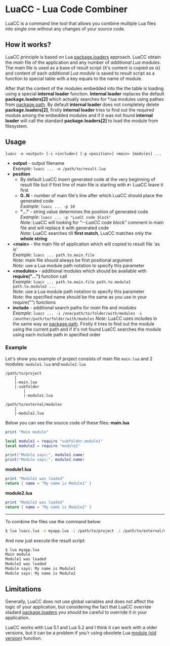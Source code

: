 # LuaCC - Lua Code Combiner

LuaCC is a command line tool that allows you combine multiple Lua files into single one without any changes of your source code.

## How it works?

LuaCC principle is based on Lua [package.loaders](https://www.lua.org/manual/5.1/manual.html#pdf-package.loaders) approach. LuaCC obtain the *main* file of the application and any number of *additional Lua modules*. The *main* file is used as a base of result script (it's content is copied *as is*) and content of each *additional Lua module* is saved to result script as a function to special table with a key equals to the name of module.

After that the content of the modules embedded into the the table is loading using a special **internal loader** function. **Internal loader** replaces the default **package.loaders[2]** which actually searches for \*.lua modules using pathes from [package.path](http://lua-users.org/wiki/PackagePath). By default **internal loader** does not completely delete **package.loaders[2]**, firstly **internal loader** tries to find out the required module among the embedded modules and if it was not found **internal loader** will call the standard **package.loaders[2]** to load the module from filesystem. 

## Usage
```
luacc -o <output> [-i <include>] [-p <position>] <main> [modules] ...
```
  * __output__ - output filename  
    _Example_: `luacc ... -o /path/to/result.lua`
  * __position__
      * By default LuaCC  insert generated code at the very beginning of result file but if first line of main file is starting with `#!` LuaCC leave it first
      * __0..N__ - number of main file's line after which LuaCC should place the generated code  
        _Example_: `luacc ... -p 10`
      * __"..."__ - string value determines the position of generated code  
        _Example_: `luacc ... -p "LuaCC code block"`  
        _Note_: LuaCC will looking for *"--LuaCC code block"* comment in main file and will replace it with generated code  
        _Note_: LuaCC searches till **first match**, LuaCC matches only the **whole string** 
  * __\<main\>__ - the main file of application which will copied to result file 'as is'  
      _Example_: `luacc ... path.to.main.file`  
      _Note_: main file should always be first positional argument  
      _Note_: use a Lua module path notation to specify this parameter
  * __\<modules\>__ - additional modules which should be available with **require("...")** function call  
      _Example_: `luacc ... path.to.main.file path.to.module1 path.to.module2 ...`  
      _Note_: use a Lua module path notation to specify this parameter   
      _Note_: the specified name should be the same as you use in your require("") functions 
  * __include__ - additional search paths for _main_ file and _modules_  
      _Example_: `luacc ... -i /one/path/to/folder/with/modules -i /another/path/to/folder/with/modules` 
      _Note_: LuaCC uses includes in the same way as [package.path](http://lua-users.org/wiki/PackagePath). Firstly it tries to find out the module using the current path and if it's not found LuaCC searches the module using each include path in specified order

### Example
Let's show you example of project consists of main file `main.lua` and 2 modules: `module1.lua` and `module2.lua`
```
/path/to/project
    |
    |-main.lua
    |-subfolder
        |
        |-module1.lua
```
```
/path/to/external/modules
    |
    |-module2.lua
```

Below you can see the source code of these files:
**main.lua**
```lua
print "Main module"

local module1 = require "subfolder.module1"
local module2 = require "module2"

print("Module says:", module1.name)
print("Module says:", module2.name)
```

**module1.lua**
```lua
print "Module1 was loaded"
return { name = "My name is Module1" }
```

**module2.lua**
```lua
print "Module2 was loaded"
return { name = "My name is Module2" }
```
---
To combine the files use the command below:
```bash
$ lua luacc.lua -o myapp.lua -i /path/to/project -i /path/to/external/modules main subfolder.module1 module2 
```

And now just execute the result script:
```bash
$ lua myapp.lua
Main module
Module1 was loaded
Module2 was loaded
Module says: My name is Module1
Module says: My name is Module2
```
## Limitations

Generally, LuaCC does not use global variables and does not affect the logic of your application, but considering the fact that LuaCC override stadard [package.loaders](https://www.lua.org/manual/5.1/manual.html#pdf-package.loaders) you should be careful to override it in your application.

LuaCC works with Lua 5.1 and Lua 5.2 and I think it can work with a older versions, but it can be a problem if you'r using obsolete Lua [module (old version)](http://lua-users.org/wiki/ModulesTutorial) function.
